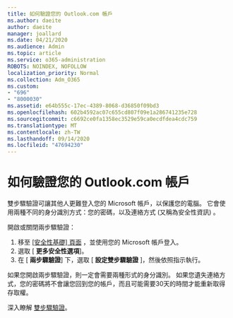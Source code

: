 ```yaml
---
title: 如何驗證您的 Outlook.com 帳戶
ms.author: daeite
author: daeite
manager: joallard
ms.date: 04/21/2020
ms.audience: Admin
ms.topic: article
ms.service: o365-administration
ROBOTS: NOINDEX, NOFOLLOW
localization_priority: Normal
ms.collection: Adm_O365
ms.custom:
- "696"
- "8000030"
ms.assetid: e64b555c-17ec-4389-8068-d36850f09bd3
ms.openlocfilehash: 602b4592ac07c655cd807f09e1a286741235e728
ms.sourcegitcommit: c6692ce0fa1358ec3529e59ca0ecdfdea4cdc759
ms.translationtype: MT
ms.contentlocale: zh-TW
ms.lasthandoff: 09/14/2020
ms.locfileid: "47694230"
---
```

# <a name="how-to-verify-your-outlookcom-account"></a>如何驗證您的 Outlook.com 帳戶

雙步驟驗證可讓其他人更難登入您的 Microsoft 帳戶，以保護您的電腦。 它會使用兩種不同的身分識別方式：您的密碼，以及連絡方式 (又稱為安全性資訊) 。
  
開啟或關閉兩步驟驗證：
  
1. 移至 [ [安全性基礎] 頁面](https://go.microsoft.com/fwlink/?linkid=842325) ，並使用您的 Microsoft 帳戶登入。
2. 選取 [ **更多安全性選項**]。
3. 在 [ **兩步驟驗證**] 下，選取 [ **設定雙步驟驗證** ]，然後依照指示執行。

如果您開啟兩步驟驗證，則一定會需要兩種形式的身分識別。 如果您遺失連絡方式，您的密碼將不會讓您回到您的帳戶，而且可能需要30天的時間才能重新取得存取權。
  
深入瞭解 [雙步驟驗證](https://go.microsoft.com/fwlink/?linkid=872270)。
  